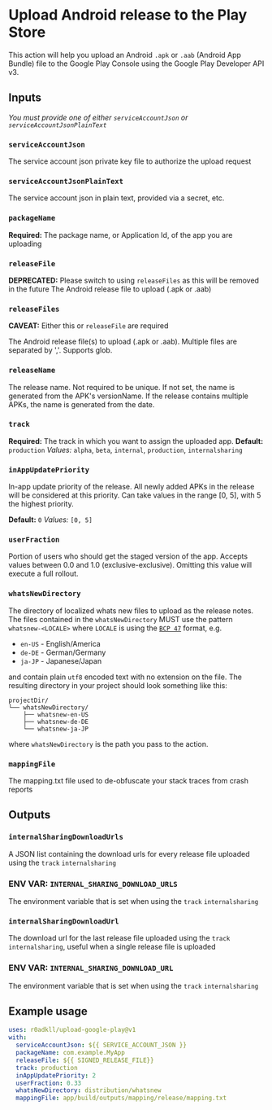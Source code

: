 # Upload Android release to the Play Store

This action will help you upload an Android `.apk` or `.aab` (Android App Bundle) file to the Google Play Console using the Google Play Developer API v3.

## Inputs

_You must provide one of either `serviceAccountJson` or `serviceAccountJsonPlainText`_

### `serviceAccountJson`

The service account json private key file to authorize the upload request

### `serviceAccountJsonPlainText`

The service account json in plain text, provided via a secret, etc.

### `packageName`

**Required:** The package name, or Application Id, of the app you are uploading

### `releaseFile`
**DEPRECATED:** Please switch to using `releaseFiles` as this will be removed in the future
The Android release file to upload (.apk or .aab)

### `releaseFiles`
**CAVEAT:** Either this or `releaseFile` are required

The Android release file(s) to upload (.apk or .aab). Multiple files are separated by ','. Supports glob.

### `releaseName`

The release name. Not required to be unique. If not set, the name is generated from the APK's versionName. If the release contains multiple APKs, the name is generated from the date.

### `track`

**Required:** The track in which you want to assign the uploaded app.
**Default:** `production`
_Values:_ `alpha`, `beta`, `internal`, `production`, `internalsharing`

### `inAppUpdatePriority`

In-app update priority of the release. All newly added APKs in the release will be considered at this priority. Can take values in the range [0, 5], with 5 the highest priority.

**Default:** `0`
_Values:_ `[0, 5]`

### `userFraction`

Portion of users who should get the staged version of the app. Accepts values between 0.0 and 1.0 (exclusive-exclusive). Omitting this value will execute a full rollout.

### `whatsNewDirectory`

The directory of localized whats new files to upload as the release notes. The files contained in the `whatsNewDirectory` MUST use the pattern `whatsnew-<LOCALE>` where `LOCALE` is using the [`BCP 47`](https://tools.ietf.org/html/bcp47) format, e.g.
* `en-US` - English/America
* `de-DE` - German/Germany
* `ja-JP` - Japanese/Japan

and contain plain `utf8` encoded text with no extension on the file. The resulting directory in your project should look something like this:
```
projectDir/
└── whatsNewDirectory/
    ├── whatsnew-en-US
    ├── whatsnew-de-DE
    └── whatsnew-ja-JP
```
where `whatsNewDirectory` is the path you pass to the action.


### `mappingFile`

The mapping.txt file used to de-obfuscate your stack traces from crash reports

## Outputs

### `internalSharingDownloadUrls`

A JSON list containing the download urls for every release file uploaded using the `track` `internalsharing`

### ENV VAR: `INTERNAL_SHARING_DOWNLOAD_URLS`

The environment variable that is set when using the `track` `internalsharing`

### `internalSharingDownloadUrl`

The download url for the last release file uploaded using the `track` `internalsharing`, useful when a single release file is uploaded

### ENV VAR: `INTERNAL_SHARING_DOWNLOAD_URL`

The environment variable that is set when using the `track` `internalsharing`

## Example usage

```yaml
uses: r0adkll/upload-google-play@v1
with:
  serviceAccountJson: ${{ SERVICE_ACCOUNT_JSON }}
  packageName: com.example.MyApp
  releaseFile: ${{ SIGNED_RELEASE_FILE}}
  track: production
  inAppUpdatePriority: 2
  userFraction: 0.33
  whatsNewDirectory: distribution/whatsnew
  mappingFile: app/build/outputs/mapping/release/mapping.txt
```
